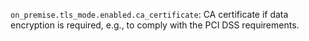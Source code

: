 `on_premise.tls_mode.enabled.ca_certificate`: CA certificate if data encryption is required, e.g., to comply with the PCI DSS requirements.
